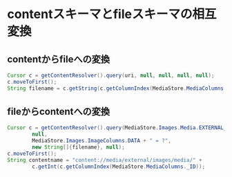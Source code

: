 # contentスキーマとfileスキーマの相互変換

## contentからfileへの変換

```java
Cursor c = getContentResolver().query(uri, null, null, null, null);
c.moveToFirst();
String filename = c.getString(c.getColumnIndex(MediaStore.MediaColumns.DATA));
```

## fileからcontentへの変換

```java
Cursor c = getContentResolver().query(MediaStore.Images.Media.EXTERNAL_CONTENT_URI,
        null,
        MediaStore.Images.ImageColumns.DATA + " = ?",
        new String[]{filename}, null);
c.moveToFirst();
String contentname = "content://media/external/images/media/" +
        c.getInt(c.getColumnIndex(MediaStore.MediaColumns._ID));
```
